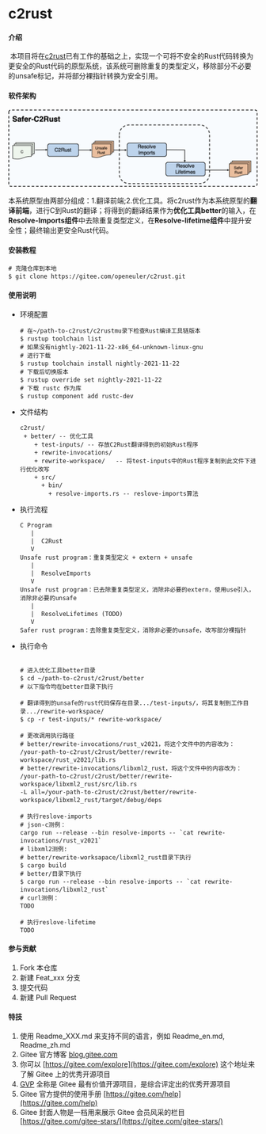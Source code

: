 # c2rust

#### 介绍

​        本项目将在[c2rust](https://github.com/immunant/c2rust)已有工作的基础之上，实现一个可将不安全的Rust代码转换为更安全的Rust代码的原型系统，该系统可删除重复的类型定义，移除部分不必要的unsafe标记，并将部分裸指针转换为安全引用。

#### 软件架构

<img src="./Safer_C2Rust设计文档/Safer_C2Rust架构图.png" alt="Safer_C2Rust架构图" />

​          本系统原型由两部分组成：1.翻译前端;2.优化工具。将c2rust作为本系统原型的**翻译前端**，进行C到Rust的翻译；将得到的翻译结果作为**优化工具better**的输入，在**Resolve-Imports组件**中去除重复类型定义，在**Resolve-lifetime组件**中提升安全性；最终输出更安全Rust代码。

#### 安装教程

```shell
# 克隆仓库到本地
$ git clone https://gitee.com/openeuler/c2rust.git
```

#### 使用说明

+ 环境配置

  ```shell
  # 在~/path-to-c2rust/c2rustmu录下检查Rust编译工具链版本
  $ rustup toolchain list
  # 如果没有nightly-2021-11-22-x86_64-unknown-linux-gnu
  # 进行下载
  $ rustup toolchain install nightly-2021-11-22
  # 下载后切换版本
  $ rustup override set nightly-2021-11-22
  # 下载 rustc 作为库
  $ rustup component add rustc-dev
  ```

+ 文件结构

  ```
  c2rust/
   + better/ -- 优化工具
      + test-inputs/ -- 存放C2Rust翻译得到的初始Rust程序
      + rewrite-invocations/
      + rewrite-workspace/   -- 将test-inputs中的Rust程序复制到此文件下进行优化改写
      + src/
        + bin/
          + resolve-imports.rs -- reslove-imports算法
  ```

+ 执行流程

  ```
  C Program
     |
     |  C2Rust
     V
  Unsafe rust program：重复类型定义 + extern + unsafe
     |
     |  ResolveImports
     V
  Unsafe rust program：已去除重复类型定义，消除非必要的extern，使用use引入，消除非必要的unsafe
     |
     |  ResolveLifetimes (TODO)
     V
  Safer rust program：去除重复类型定义，消除非必要的unsafe，改写部分裸指针
  ```

+ 执行命令

  ```shell
  
  # 进入优化工具better目录
  $ cd ~/path-to-c2rust/c2rust/better
  # 以下指令均在better目录下执行
  
  # 翻译得到的unsafe的rust代码保存在目录.../test-inputs/，将其复制到工作目录.../rewrite-workspace/
  $ cp -r test-inputs/* rewrite-workspace/
  
  # 更改调用执行路径
  # better/rewrite-invocations/rust_v2021，将这个文件中的内容改为：
  /your-path-to-c2rust/c2rust/better/rewrite-workspace/rust_v2021/lib.rs
  # better/rewrite-invocations/libxml2_rust，将这个文件中的内容改为：
  /your-path-to-c2rust/c2rust/better/rewrite-workspace/libxml2_rust/src/lib.rs 
  -L all=/your-path-to-c2rust/c2rust/better/rewrite-workspace/libxml2_rust/target/debug/deps
  
  # 执行reslove-imports
  # json-c测例：
  cargo run --release --bin resolve-imports -- `cat rewrite-invocations/rust_v2021`
  # libxml2测例:
  # better/rewrite-worksapace/libxml2_rust目录下执行
  $ cargo build
  # better/目录下执行
  $ cargo run --release --bin resolve-imports -- `cat rewrite-invocations/libxml2_rust`
  # curl测例：
  TODO
  
  # 执行reslove-lifetime
  TODO
  ```

#### 参与贡献

1.  Fork 本仓库
2.  新建 Feat_xxx 分支
3.  提交代码
4.  新建 Pull Request


#### 特技

1.  使用 Readme\_XXX.md 来支持不同的语言，例如 Readme\_en.md, Readme\_zh.md
2.  Gitee 官方博客 [blog.gitee.com](https://blog.gitee.com)
3.  你可以 [https://gitee.com/explore](https://gitee.com/explore) 这个地址来了解 Gitee 上的优秀开源项目
4.  [GVP](https://gitee.com/gvp) 全称是 Gitee 最有价值开源项目，是综合评定出的优秀开源项目
5.  Gitee 官方提供的使用手册 [https://gitee.com/help](https://gitee.com/help)
6.  Gitee 封面人物是一档用来展示 Gitee 会员风采的栏目 [https://gitee.com/gitee-stars/](https://gitee.com/gitee-stars/)